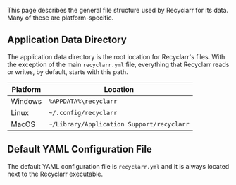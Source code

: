 This page describes the general file structure used by Recyclarr for its data. Many of these are
platform-specific.

## Application Data Directory

The application data directory is the root location for Recyclarr's files. With the exception of the
main `recyclarr.yml` file, everything that Recyclarr reads or writes, by default, starts with this
path.

| Platform | Location                                  |
| -------- | ----------------------------------------- |
| Windows  | `%APPDATA%\recyclarr`                     |
| Linux    | `~/.config/recyclarr`                     |
| MacOS    | `~/Library/Application Support/recyclarr` |

## Default YAML Configuration File

The default YAML configuration file is `recyclarr.yml` and it is always located next to the
Recyclarr executable.
